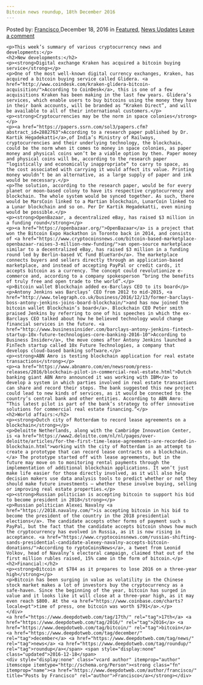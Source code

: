 ```yaml
---
Bitcoin news roundup, 18th December 2016
---
```

<article class="post-listing post-17033 post type-post status-publish format-standard has-post-thumbnail hentry  tag-17th tag-3336 tag-bitcoin tag-december tag-news tag-roundup">
    <div class="post-inner">
        <span>Posted by: <a href="https://www.deepdotweb.com/author/francisco/" title="">Francisco </a></span>
    <span>December 18, 2016</span>
    <span>in <a href="https://www.deepdotweb.com/category/deepdot-news/" rel="category tag">Featured</a>, <a href="https://www.deepdotweb.com/category/news-updates/" rel="category tag">News Updates</a></span>
    <span><a href="https://www.deepdotweb.com/2016/12/18/bitcoin-news-roundup-18th-december-2016/#respond">Leave a comment</a></span>
    </p>
    <div class="clear"></div>
    
    <p>This week’s summary of various cryptocurrency news and developments:</p>
    <h2>New developments:</h2>
    <p><strong>Digital exchange Kraken has acquired a bitcoin buying service</strong></p>
    <p>One of the most well-known digital currency exchanges, Kraken, has acquired a bitcoin buying service called Glidera. <a href="http://www.coindesk.com/kraken-glidera-bitcoin-acquisition/">According to CoinDesk</a>, this is one of a few acquisitions Kraken has been making in the last few years. Glidera’s services, which enable users to buy bitcoins using the money they have in their bank accounts, will be branded as “Kraken Direct”, and will be available to all of their international customers.</p>
    <p><strong>Cryptocurrencies may be the norm in space colonies</strong></p>
    <p><a href="https://papers.ssrn.com/sol3/papers.cfm?abstract_id=2882763">According to a research paper published by Dr. Kartik Hegadekatti</a>,of India’s Ministry of Railways, cryptocurrencies and their underlying technology, the blockchain, could be the norm when it comes to money in space colonies, as paper money and physical coins won’t be a viable option by then. Paper money and physical coins will be, according to the research paper “logistically and economically inappropriate” to carry to space, as the cost associated with carrying it would affect its value. Printing money wouldn’t be an alternative, as a large supply of paper and ink would be necessary.</p>
    <p>The solution, according to the research paper, would be for every planet or moon-based colony to have its respective cryptocurrency and blockchain. The whole system would be synced together. As such, there would be MarsCoin linked to a Martian blockchain, LunarCoin linked to a Lunar blockchain and so on. Per Dr Kartik Hegadekatti, even mining would be possible.</p>
    <p><strong>OpenBazaar, a decentralized eBay, has raised $3 million in a funding round</strong></p>
    <p><a href="https://openbazaar.org/">OpenBazaar</a> is a project that won the Bitcoin Expo Hackathon in Toronto back in 2014, and consists of <a href="https://www.cryptocoinsnews.com/bitcoin-based-marketplace-openbazaar-raises-3-million-new-funding/">an open-source marketplace similar to a decentralized eBay, has raised $3 million in a funding round led by Berlin-based VC fund BlueYard</a>. The marketplace connects buyers and sellers directly through an application-based marketplace, and instead of accepting PayPal or credit cards, it accepts bitcoin as a currency. The concept could revolutionize e-commerce and, according to a company spokesperson “bring the benefits of truly free and open trade to the world”.</p>
    <p>Bitcoin wallet Blockchain added ex-Barclays CEO to its board</p>
    <p>Antony Jenkins was Barclays’ CEO from 2012 to mid-2015, <a href="http://www.telegraph.co.uk/business/2016/12/13/former-barclays-boss-antony-jenkins-joins-board-blockchain/">and has now joined the bitcoin wallet Blockchain’s board</a>. Blockchain CEO Peter smith praised Jenkins by referring to one of his speeches in which the ex-Barclays CEO talked about how he believed technology would change financial services in the future. <a href="http://www.businessinsider.com/barclays-antony-jenkins-fintech-startup-10x-future-technologies-core-banking-2016-10">According to Business Insider</a>, the move comes after Antony Jenkins launched a FinTech startup called 10x Future Technologies, a company that develops cloud-based banking software.</p>
    <p><strong>ABN Amro is testing blockchain application for real estate transactions</strong></p>
    <p><a href="https://www.abnamro.com/en/newsroom/press-releases/2016/blockchain-pilot-in-commercial-real-estate.html">Dutch banking giant ABN Amro announced it was working with IBM</a> to develop a system in which parties involved in real estate transactions can share and record their steps. The bank suggested this new project could lead to new kinds of services, as it would be connected to the country’s central bank and other entities. According to ABN Amro: “This latest pilot is part of the bank’s strategy to offer innovative solutions for commercial real estate financing.”</p>
    <h2>World affairs:</h2>
    <p><strong>Dutch city of Rotterdam to record lease agreements on a blockchain</strong></p>
    <p>Deloitte Netherlands, along with the Cambridge Innovation Center, is <a href="https://www2.deloitte.com/nl/nl/pages/over-deloitte/articles/for-the-first-time-lease-agreements-are-recorded-in-blockchain.html">working with the city of Rotterdam in an attempt to create a prototype that can record lease contracts on a blockchain.</a> The prototype started off with lease agreements, but in the future may move on to monitoring rental payments through the implementation of additional blockchain applications. It won’t just make life easier for those directly involved, as it will also help decision makers use data analysis tools to predict whether or not they should make future investments – whether these involve buying, selling or improving real estate properties.</p>
    <p><strong>Russian politician is accepting bitcoin to support his bid to become president in 2018</strong></p>
    <p>Russian politician Alexei Navalny <a href="https://2018.navalny.com/">is accepting bitcoin in his bid to become the president of the country in the 2018 presidential elections</a>. The candidate accepts other forms of payment such s PayPal, but the fact that the candidate accepts bitcoin shows how much the cryptocurrency has evolved in Russia, as it is now rising in acceptance. <a href="https://www.cryptocoinsnews.com/russias-shifting-sands-presidential-candidate-alexey-navalny-accepts-bitcoin-donations/">According to ryptoCoinsNews</a>, a tweet from Leonid Volkov, head of Navalny’s electoral campaign, claimed that out of the first million rubles raised, 15% came in the form of bitcoin.</p>
    <h2>Financial:</h2>
    <p><strong>Bitcoin at $784 as it prepares to lose 2016 on a three-year high</strong></p>
    <p>Bitcoin has been surging in value as volatility in the Chinese stock market makes a lot of investors buy the cryptocurrency as a safe-haven. Since the beginning of the year, bitcoin has surged in value and it looks like it will close at a three-year high, as it may even reach $800. At the <a href="https://www.coinbase.com/charts?locale=pt">time of press, one bitcoin was worth $791</a>.</p>
    </div>
    <a href="https://www.deepdotweb.com/tag/17th/" rel="tag">17th</a> <a href="https://www.deepdotweb.com/tag/2016/" rel="tag">2016</a> <a href="https://www.deepdotweb.com/tag/bitcoin/" rel="tag">bitcoin</a> <a href="https://www.deepdotweb.com/tag/december/" rel="tag">december</a> <a href="https://www.deepdotweb.com/tag/news/" rel="tag">news</a> <a href="https://www.deepdotweb.com/tag/roundup/" rel="tag">roundup</a></span> <span style="display:none" class="updated">2016-12-18</span>
    <div style="display:none" class="vcard author" itemprop="author" itemscope itemtype="http://schema.org/Person"><strong class="fn" itemprop="name"><a href="https://www.deepdotweb.com/author/francisco/" title="Posts by Francisco" rel="author">Francisco</a></strong></div>
    
